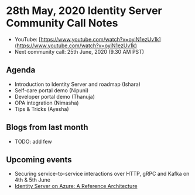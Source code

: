 # 28th May, 2020 Identity Server Community Call Notes

* YouTube: [https://www.youtube.com/watch?v=oyiN1ezUv1k](https://www.youtube.com/watch?v=oyiN1ezUv1k)
* Next community call: 25th June, 2020 (9.30 AM PST)

## Agenda

* Introduction to Identity Server and roadmap (Ishara)
* Self-care portal demo (Nipuni)
* Developer portal demo (Thanuja)
* OPA integration (Nimasha)
* Tips & Tricks (Ayesha)

## Blogs from last month

* TODO: add few


## Upcoming events

* Securing service-to-service interactions over HTTP, gRPC and Kafka on 4th & 5th June
* [Identity Server on Azure: A Reference Architecture](https://wso2.com/library/webinars/identity-server-on-azure-a-reference-architecture/)

